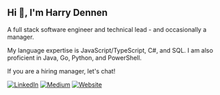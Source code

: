 ## Hi 👋, I'm Harry Dennen

A full stack software engineer and technical lead - and occasionally a manager. 

My language expertise is JavaScript/TypeScript, C#, and SQL. I am also proficient in Java, Go, Python, and PowerShell. 

If you are a hiring manager, let's chat!

[![LinkedIn](https://img.shields.io/badge/linkedin-%230077B5.svg?style=for-the-badge&logo=linkedin&logoColor=white)](https://www.linkedin.com/in/hdennen/) [![Medium](https://img.shields.io/badge/Medium-12100E?style=for-the-badge&logo=medium&logoColor=white)](https://medium.com/@hazterisk) [![Website](https://img.shields.io/website?url=https://www.harrydennen.com&style=for-the-badge)](https://www.harrydennen.com)


<!--
**hdennen/hdennen** is a ✨ _special_ ✨ repository because its `README.md` (this file) appears on your GitHub profile.

Here are some ideas to get you started:

- 🔭 I’m currently working on ...
- 🌱 I’m currently learning ...
- 👯 I’m looking to collaborate on ...
- 🤔 I’m looking for help with ...
- 💬 Ask me about ...
- 📫 How to reach me: ...
- 😄 Pronouns: ...
- ⚡ Fun fact: ...
-->
